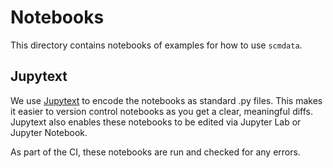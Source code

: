 # Notebooks

This directory contains notebooks of examples for how to use `scmdata`.

## Jupytext

We use [Jupytext](https://github.com/mwouts/jupytext) to encode the notebooks as standard .py files. This makes
it easier to version control notebooks as you get a clear, meaningful diffs. Jupytext also enables these notebooks
to be edited via Jupyter Lab or Jupyter Notebook. 

As part of the CI, these notebooks are run and checked for any errors.